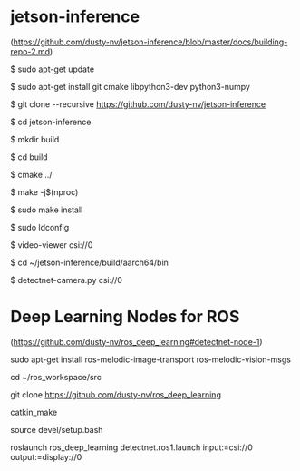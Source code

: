 # jetson-inference

(https://github.com/dusty-nv/jetson-inference/blob/master/docs/building-repo-2.md)


$ sudo apt-get update

$ sudo apt-get install git cmake libpython3-dev python3-numpy

$ git clone --recursive https://github.com/dusty-nv/jetson-inference

$ cd jetson-inference

$ mkdir build

$ cd build

$ cmake ../

$ make -j$(nproc)

$ sudo make install

$ sudo ldconfig



$ video-viewer csi://0 

$  cd ~/jetson-inference/build/aarch64/bin

$ detectnet-camera.py  csi://0 

# Deep Learning Nodes for ROS

 (https://github.com/dusty-nv/ros_deep_learning#detectnet-node-1)
 
 sudo apt-get install ros-melodic-image-transport ros-melodic-vision-msgs
 
 cd ~/ros_workspace/src
 
 git clone https://github.com/dusty-nv/ros_deep_learning
 
 catkin_make

 source devel/setup.bash
 
 roslaunch ros_deep_learning detectnet.ros1.launch input:=csi://0 output:=display://0
